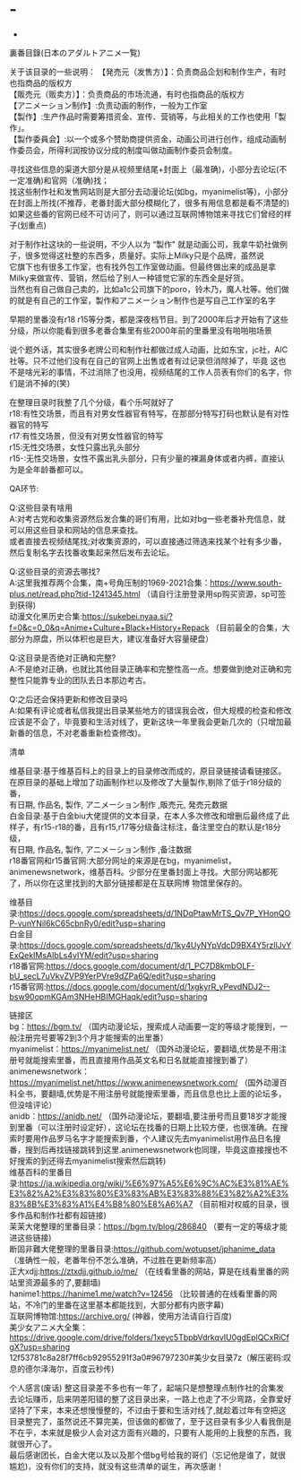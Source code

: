 # -
+


裏番目錄(日本のアダルトアニメ一覧)






关于该目录的一些说明：
【発売元（发售方）】：负责商品企划和制作生产，有时也指商品的版权方  
【販売元（贩卖方）】：负责商品的市场流通，有时也指商品的版权方  
【アニメーション制作】:负责动画的制作，一般为工作室  
【製作】:生产作品时需要筹措资金、宣传、营销等，与此相关的工作也使用「製作」。  
【製作委員会】:以一个或多个赞助商提供资金，动画公司进行创作，组成动画制作委员会，所得利润按协议分成的制度叫做动画制作委员会制度。  

寻找这些信息的渠道大部分是从视频里结尾+封面上（最准确)，小部分去论坛(不一定准确)和官网（准确)找；  
找这些制作社和发售网站则是大部分去动漫论坛(如bg，myanimelist等)，小部分在封面上所找(不推荐，老番封面大部分模糊化了，很多有用信息都是看不清楚的)  
如果这些番的官网已经不可访问了，则可以通过互联网博物馆来寻找它们曾经的样子(划重点)  

对于制作社这块的一些说明，不少人以为 “製作" 就是动画公司，我拿牛奶社做例子，很多觉得这社整的东西多，质量好。实际上Milky只是个品牌，虽然说  
它旗下也有很多工作室，也有找外包工作室做动画。但最终做出来的成品是拿Milky来做宣传、营销，然后给了别人一种错觉它家的东西全是好货。  
当然也有自己做自己卖的，比如a1c公司旗下的poro，铃木乃，魔人社等。他们做的就是有自己的工作室，製作和アニメーション制作也是写自己工作室的名字  

早期的里番没有r18 r15等分类，都是深夜档节目。到了2000年后才开始有了这些分级，所以你能看到很多老番合集里有些2000年前的里番里没有啪啪啪场景  

说个题外话，其实很多老牌公司和制作社都做过成人动画，比如东宝，jc社，AIC社等。只不过他们没有在自己的官网上出售或者有过记录但消除掉了，毕竟
这也不是啥光彩的事情，不过消除了也没用，视频结尾的工作人员表有你们的名字，你们是消不掉的(笑)  

在整理目录时我整了几个分级，看个乐呵就好了  
r18:有性交场景，而且有对男女性器官有特写，在那部分特写打码也默认是有对性器官的特写  
r17:有性交场景，但没有对男女性器官的特写  
r15:无性交场景，女性只露出乳头部分  
r15-:无性交场景，女性不露出乳头部分，只有少量的裸漏身体或者内裤，直接认为是全年龄番都可以。  

QA环节:  

Q:这些目录有啥用  
A:对考古党和收集资源然后发合集的哥们有用，比如对bg一些老番补充信息，就可以用这些目录和网站的信息来查找。    
或者直接去视频结尾找;对收集资源的，可以直接通过筛选来找某个社有多少番，然后复制名字去找番收集起来然后发布去论坛。  

Q:这些目录的资源去哪找?  
A:这里我推荐两个合集，南+号角压制的1969-2021合集：https://www.south-plus.net/read.php?tid-1241345.html （请自行注册登录用sp购买资源，sp可签到获得)  
                                     动漫文化黑历史合集:https://sukebei.nyaa.si/?f=0&c=0_0&q=Anime+Culture+Black+History+Repack （目前最全的合集，大部分为原盘，所以体积也是巨大，建议准备好大容量硬盘）  

Q:这目录是否绝对正确和完整?  
A:不是绝对正确，也就比其他目录正确率和完整性高一点。想要做到绝对正确和完整性只能靠专业的团队去日本那边考古。  

Q:之后还会保持更新和修改目录吗  
A:如果有评论或者私信我提出目录某些地方的错误我会改，但大规模的检查和修改应该是不会了，毕竟要和生活对线了，更新这块一年里我会更新几次的（只增加最新番的信息，不对老番重新检查修改)。  
                                   

清单  

维基目录:基于维基百科上的目录上的目录修改而成的，原目录链接请看链接区。在原目录的基础上增加了动画制作栏以及修改了大量製作,剔除了低于r18分级的番，  
有日期, 作品名, 製作, アニメーション制作 ,販売元, 発売元数据  
白金目录:基于白金biu大佬提供的文本目录，在本人多次修改和增删后最终成了此样子，有r15-r18的番，且有r15,r17等分级备注标注，备注里空白的默认是r18分级，  
有日期, 作品名, 製作, アニメーション制作 ,备注数据  
r18番官网和r15番官网:大部分网址的来源是在bg，myanimelist，animenewsnetwork，维基百科。少部分在里番封面上寻找。大部分网站都死了，所以你在这里找到的大部分链接都是在互联网博  物馆里保存的。   


维基目录:https://docs.google.com/spreadsheets/d/1NDqPtawMrTS_Qv7P_YHonQOP-vunYNil6kC65cbnRy0/edit?usp=sharing  
白金目录:https://docs.google.com/spreadsheets/d/1ky4UyNYpVdcD9BX4Y5rzllJvYExQekIMsAIbLs4vIYM/edit?usp=sharing  
r18番官网:https://docs.google.com/document/d/1_PC7D8kmbOLF-bU_secL7uVkvZVP9YerPVre9dZPa6Q/edit?usp=sharing  
r15番官网:https://docs.google.com/document/d/1xgkyrR_yPevdNDJ2--bsw90opmKGAm3NHeHBIMGHaqk/edit?usp=sharing  


 
链接区  
bg：https://bgm.tv/ （国内动漫论坛，搜索成人动画要一定的等级才能搜到，一般注册完号要等2到3个月才能搜索的出里番）  
myanimelist：https://myanimelist.net/ （国外动漫论坛，要翻墙,优势是不用注册号就能搜索里番，而且直接用作品英文名和日名就能直接搜到番了）  
animenewsnetwork：https://myanimelist.net/https://www.animenewsnetwork.com/ （国外动漫百科全书，要翻墙,优势是不用注册号就能搜索里番，而且信息也比上面的论坛多，但没啥评论）  
anidb：https://anidb.net/ （国外动漫论坛，要翻墙,要注册号而且要18岁才能搜到里番（可以注册时设定好），这论坛在找番的日期上比较方便，也很准确。在搜索时要用作品罗马名字才能搜索到番，个人建议先去myanimelist用作品日名搜番，搜到后再找链接跳转到这里.animenewsnetwork也同理，毕竟这直接搜也不好搜索的到还得去myanimelist搜索然后跳转)  
维基百科的里番目录:https://ja.wikipedia.org/wiki/%E6%97%A5%E6%9C%AC%E3%81%AE%E3%82%A2%E3%83%80%E3%83%AB%E3%83%88%E3%82%A2%E3%83%8B%E3%83%A1%E4%B8%80%E8%A6%A7 （目前相对权威的目录，很多作品和制作社都有超链接)  
茉茉大佬整理的里番目录：https://bgm.tv/blog/286840 （要有一定的等级才能进这些链接)  
断固非難大佬整理的里番目录:https://github.com/wotupset/jphanime_data （准确性一般，老番年份不怎么准确，不过胜在更新频率高）  
正大xdjj:https://ztxdjj.github.io/me/ （在线看里番的网站，算是在线看里番的网站里资源最多的了,要翻墙)  
hanime1:https://hanime1.me/watch?v=12456 （比较普通的在线看里番的网站，不冷门的里番在这里基本都能找到，大部分都有内嵌字幕)  
互联网博物馆:https://archive.org/ (神器，使用方法请自行百度)    
美少女アニメ大全集：https://drive.google.com/drive/folders/1xeyc5TbpbVdrkqvIU0gdEplQCxRiCfgX?usp=sharing  
                                 12f53781c8a28f7ff6cb92955291f3a0#96797230#美少女目录7z（解压密码:叹息的德尔泽海尔，百度云秒传)  

个人感言(废话)
整这目录差不多也有一年了，起端只是想整理点制作社的合集发去论坛赚币，后来阴差阳错的整了这目录出来，一路上也走了不少弯路，全靠爱好坚持了下来，本来还想慢慢整的，不过由于要和生活对线了,就趁着过年有空把这目录整完了，虽然说还不算完美，但该做的都做了，至于这目录有多少人看我倒是不在乎，本来就是极少人会对这方面有兴趣的，只要有人能用的上我整的东西，我就很开心了。  
最后感谢团长，白金大佬以及以及那个借bg号给我的哥们（忘记他是谁了，就很尴尬)，没有你们的支持，就没有这些清单的诞生，再次感谢！  
